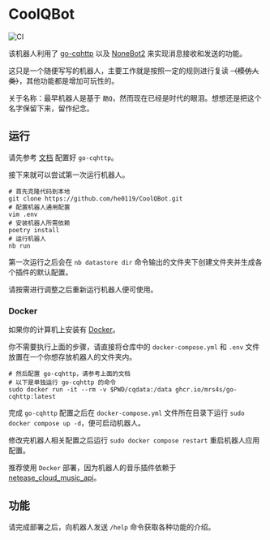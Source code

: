 # CoolQBot

![CI](https://github.com/he0119/CoolQBot/workflows/CI/badge.svg)

该机器人利用了
[go-cqhttp](https://github.com/Mrs4s/go-cqhttp)
以及
[NoneBot2](https://github.com/nonebot/nonebot2)
来实现消息接收和发送的功能。

这只是一个随便写写的机器人，主要工作就是按照一定的规则进行复读 ~~（模仿人类）~~，其他功能都是增加可玩性的。

关于名称：最早机器人是基于 `酷Q`，然而现在已经是时代的眼泪。想想还是把这个名字保留下来，留作纪念。

## 运行

请先参考 [文档](https://v2.nonebot.dev/guide/getting-started.html#%E9%85%8D%E7%BD%AE-qq-%E5%8D%8F%E8%AE%AE%E7%AB%AF) 配置好 `go-cqhttp`。

接下来就可以尝试第一次运行机器人。

```shell
# 首先克隆代码到本地
git clone https://github.com/he0119/CoolQBot.git
# 配置机器人通用配置
vim .env
# 安装机器人所需依赖
poetry install
# 运行机器人
nb run
```

第一次运行之后会在 `nb datastore dir` 命令输出的文件夹下创建文件夹并生成各个插件的默认配置。

请按需进行调整之后重新运行机器人便可使用。

### Docker

如果你的计算机上安装有 [Docker](https://www.docker.com/get-started)。

你不需要执行上面的步骤，请直接将仓库中的 `docker-compose.yml` 和 `.env` 文件放置在一个你想存放机器人的文件夹内。

```shell
# 然后配置 go-cqhttp，请参考上面的文档
# 以下是单独运行 go-cqhttp 的命令
sudo docker run -it --rm -v $PWD/cqdata:/data ghcr.io/mrs4s/go-cqhttp:latest
```

完成 `go-cqhttp` 配置之后在 `docker-compose.yml` 文件所在目录下运行 `sudo docker compose up -d`，便可启动机器人。

修改完机器人相关配置之后运行 `sudo docker compose restart` 重启机器人应用配置。

推荐使用 `Docker` 部署，因为机器人的音乐插件依赖于 [netease_cloud_music_api](https://github.com/Binaryify/NeteaseCloudMusicApi)。

## 功能

请完成部署之后，向机器人发送 `/help` 命令获取各种功能的介绍。
